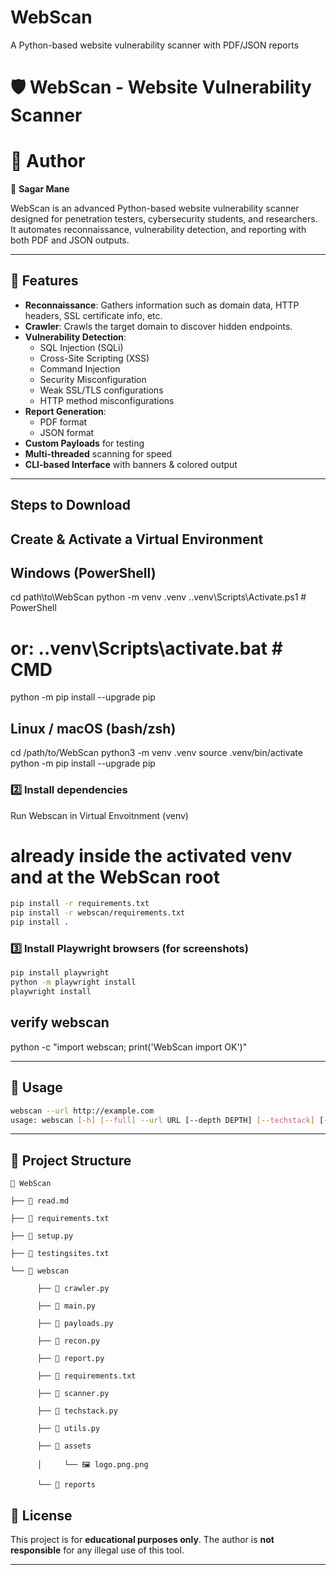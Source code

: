 # WebScan
A Python-based website vulnerability scanner with PDF/JSON reports


# 🛡️ WebScan - Website Vulnerability Scanner
# 🤝 Author
  👤 **Sagar Mane**

WebScan is an advanced Python-based website vulnerability scanner designed for penetration testers, cybersecurity students, and researchers.  
It automates reconnaissance, vulnerability detection, and reporting with both PDF and JSON outputs.  

---

## 📌 Features
- **Reconnaissance**: Gathers information such as domain data, HTTP headers, SSL certificate info, etc.
- **Crawler**: Crawls the target domain to discover hidden endpoints.
- **Vulnerability Detection**:
  - SQL Injection (SQLi)
  - Cross-Site Scripting (XSS)
  - Command Injection
  - Security Misconfiguration
  - Weak SSL/TLS configurations
  - HTTP method misconfigurations
- **Report Generation**:
  - PDF format
  - JSON format
- **Custom Payloads** for testing
- **Multi-threaded** scanning for speed
- **CLI-based Interface** with banners & colored output

---
## Steps to Download
## Create & Activate a Virtual Environment

## Windows (PowerShell)
cd path\to\WebScan
python -m venv .venv
.\.venv\Scripts\Activate.ps1      # PowerShell
# or: .\.venv\Scripts\activate.bat # CMD
python -m pip install --upgrade pip

## Linux / macOS (bash/zsh)
cd /path/to/WebScan
python3 -m venv .venv
source .venv/bin/activate
python -m pip install --upgrade pip


### 2️⃣ Install dependencies
Run Webscan in Virtual Envoitnment (venv)
# already inside the activated venv and at the WebScan root
```bash
pip install -r requirements.txt
pip install -r webscan/requirements.txt
pip install .

```

### 3️⃣ Install Playwright browsers (for screenshots)
```bash
pip install playwright
python -m playwright install 
playwright install
```
## verify webscan
python -c "import webscan; print('WebScan import OK')"

---

## 🚀 Usage

```bash
webscan --url http://example.com 
usage: webscan [-h] [--full] --url URL [--depth DEPTH] [--techstack] [--ports PORTS]
```
---

## 📁 Project Structure
```
📂 WebScan​

├── 📄 read.md​

├── 📄 requirements.txt​

├── 📄 setup.py​

├── 📄 testingsites.txt​

└── 📂 webscan​

      ├── 📄 crawler.py​

      ├── 📄 main.py​

      ├── 📄 payloads.py​

      ├── 📄 recon.py​

      ├── 📄 report.py​

      ├── 📄 requirements.txt​

      ├── 📄 scanner.py​

      ├── 📄 techstack.py​

      ├── 📄 utils.py​

      ├── 📂 assets​

      │     └── 🖼 logo.png.png​

      └── 📂 reports​

```

## 📜 License
This project is for **educational purposes only**. The author is **not responsible** for any illegal use of this tool.

---
